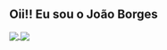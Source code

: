 ## Oii!! Eu sou o João Borges

<a href="https://github.com/jonhpaul5">
  <img align="center" src="https://github-readme-stats.vercel.app/api/pin/?username=anuraghazra&repo=github-readme-stats" />
</a>
<a href="https://github.com/jonhpaul5">
  <img align="center" src="https://github-readme-stats.vercel.app/api/top-langs/?username=anuraghazra" />
</a>
